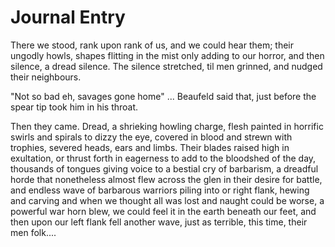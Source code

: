 # Journal Entry

There we stood, rank upon rank of us, and we could hear them; their ungodly howls, shapes flitting in the mist only adding to our horror, and then silence, a dread silence. The silence stretched, til men grinned, and nudged their neighbours.

"Not so bad eh, savages gone home" ... Beaufeld said that, just before the spear tip took him in his throat.

Then they came. Dread, a shrieking howling charge, flesh painted in horrific swirls and spirals to dizzy the eye, covered in blood and strewn with trophies, severed heads, ears and limbs. Their blades raised high in exultation, or thrust forth in eagerness to add to the bloodshed of the day, thousands of tongues giving voice to a bestial cry of barbarism, a dreadful horde that nonetheless almost flew across the glen in their desire for battle, and endless wave of barbarous warriors piling into or right flank, hewing and carving and when we thought all was lost and naught could be worse, a powerful war horn blew, we could feel it in the earth beneath our feet, and then upon our left flank fell another wave, just as terrible, this time, their men folk....
